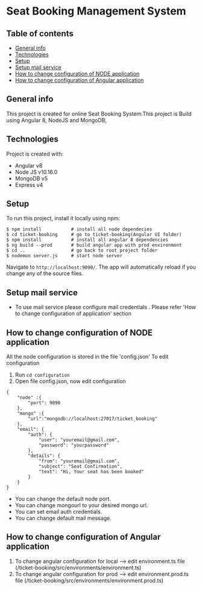 # Seat Booking Management System
## Table of contents
* [General info](#general-info)
* [Technologies](#technologies)
* [Setup](#setup)
* [Setup mail service](#setup-mail-service)
* [How to change configuration of NODE application](#how-to-change-configuration-of-NODE-application)
* [How to change configuration of Angular application](#How-to-change-configuration-of-angular-application)

## General info
This project is created for online Seat Booking System.This project is Build using Angular 8, NodeJS and MongoDB,
	
## Technologies
Project is created with:
* Angular v8
* Node JS v10.16.0
* MongoDB v5
* Express v4
	
## Setup
To run this project, install it locally using npm:

```
$ npm install           # install all node dependecies
$ cd ticket-booking     # go to ticket-booking(Angular UI folder)
$ npm install           # install all angular 8 dependencies
$ ng build --prod       # build angular app with prod environment
$ cd ..                 # go back to root project folder
$ nodemon server.js     # start node server
```
Navigate to `http://localhost:9090/`. The app will automatically reload if you change any of the source files.

## Setup mail service

* To use mail service please configure mail credentials . Please refer 'How to change configuration of application' section

## How to change configuration of NODE application
All the node configuration is stored in the file 'config.json'
To edit configuration
1. Run `cd configuration`
2. Open file config.json, now edit configuration
```
{
    "node" :{
        "port": 9090 
    },
    "mongo" :{
        "url":"mongodb://localhost:27017/ticket_booking"
    },
    "email": {
        "auth": {
            "user": "youremail@gmail.com",
            "password": "yourpassword"
        },
        "details": {
            "from": "youremail@gmail.com",
            "subject": "Seat Confirmation",
            "text": "Hi, Your seat has been booked"
        }
    }
}
```

* You can change the default node port.
* You can change mongourl to your desired mongo url.
* You can set email auth credentials.
* You can change default mail message.

## How to change configuration of Angular application
1. To change angular configuration for local --> edit environment.ts file (/ticket-booking/src/environments/environment.ts)
2. To change angular configuration for prod --> edit  environment.prod.ts file (/ticket-booking/src/environments/environment.prod.ts)

